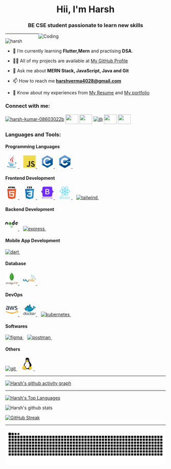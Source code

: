 <!--[![MasterHead](https://1.bp.blogspot.com/-7A4WynwLsMw/XbBpCXG8fHI/AAAAAAAAMt4/uOa1bpLskYgrwGbllhSu2SDj_Mig8SXJQCLcBGAsYHQ/s1600/2000_600px.gif)](https://rishavchanda.io)-->
<h1 align="center">Hii, I'm Harsh</h1>
<h3 align="center">BE CSE student passionate to learn new skills</h3>
<img align="right" alt="Coding" width="400" src="https://cdn.dribbble.com/users/1162077/screenshots/3848914/programmer.gif">


<hr>

<p align="left"> <img src="https://komarev.com/ghpvc/?username=harshverma4028&label=Profile%20views&color=0e19b4&style=flat-square" alt="harsh" /> </p>

- 🌱 I’m currently learning **Flutter,Mern** and practising **DSA**.

<!--- 🤝 I’m looking for help with **React** -->

- 👨‍💻 All of my projects are available at [My GitHub Profile](https://github.com/harshverma4028?tab=repositories)

- 💬 Ask me about **MERN Stack, JavaScript, Java and Git**

- 📫 How to reach me **harshverma4028@gmail.com**

- 📄 Know about my experiences from [My Resume](https://drive.google.com/) and [My portfolio](https:///)

<!-- <p align="left"> <a href="https://github.com/ryo-ma/github-profile-trophy"><img src="https://github-profile-trophy.vercel.app/?username=harshverma4028" alt="harshverma4028" /></a> </p> -->

<h3 align="left">Connect with me:</h3>
<p align="left">
<a href="https://linkedin.com/in/harsh-kumar-08603022b/" target="blank"><img align="center" src="https://raw.githubusercontent.com/rahuldkjain/github-profile-readme-generator/master/src/images/icons/Social/linked-in-alt.svg" alt="harsh-kumar-08603022b" height="30" width="40" /></a>
<a href="https://www.leetcode.com/" target="blank"><img align="center" src="https://raw.githubusercontent.com/rahuldkjain/github-profile-readme-generator/master/src/images/icons/Social/leet-code.svg" alt="" height="30" width="40" /></a>
<a href="https://auth.geeksforgeeks.org/user/" target="blank"><img align="center" src="https://raw.githubusercontent.com/rahuldkjain/github-profile-readme-generator/master/src/images/icons/Social/geeks-for-geeks.svg" alt="" height="30" width="40" /></a>
<a href="https://medium.com/@" target="blank"><img align="center" src="https://raw.githubusercontent.com/rahuldkjain/github-profile-readme-generator/master/src/images/icons/Social/medium.svg" alt="@" height="30" width="40" /></a>
<a href="https://www.hackerrank.com/" target="blank"><img align="center" src="https://raw.githubusercontent.com/rahuldkjain/github-profile-readme-generator/master/src/images/icons/Social/hackerrank.svg" alt="" height="30" width="40" /></a>
<a href="https://www.codechef.com/users/" target="blank"><img align="center" src="https://cdn.jsdelivr.net/npm/simple-icons@3.1.0/icons/codechef.svg" alt="" height="30" width="40" /></a>
</p>

<h3 align="left">Languages and Tools:</h3>
<h4 align="left">Programming Languages</h4>
<p align="left"> 
<a href="https://www.java.com" target="_blank" rel="noreferrer"> <img src="https://raw.githubusercontent.com/devicons/devicon/master/icons/java/java-original.svg" alt="java" width="40" height="40"/> </a>&nbsp;&nbsp;
<a href="https://developer.mozilla.org/en-US/docs/Web/JavaScript" target="_blank" rel="noreferrer"> <img src="https://raw.githubusercontent.com/devicons/devicon/master/icons/javascript/javascript-original.svg" alt="javascript" width="40" height="40"/> </a> &nbsp;&nbsp;
<a href="https://www.cprogramming.com/" target="_blank" rel="noreferrer"> <img src="https://raw.githubusercontent.com/devicons/devicon/master/icons/c/c-original.svg" alt="c" width="40" height="40"/> </a> &nbsp;&nbsp;
<a href="https://www.w3schools.com/cpp/" target="_blank" rel="noreferrer"> <img src="https://raw.githubusercontent.com/devicons/devicon/master/icons/cplusplus/cplusplus-original.svg" alt="cplusplus" width="40" height="40"/> </a> &nbsp;&nbsp;
</p>

<h4 align="left">Frontend Development</h4>
<p align="left">
<a href="https://www.w3.org/html/" target="_blank" rel="noreferrer"> <img src="https://raw.githubusercontent.com/devicons/devicon/master/icons/html5/html5-original-wordmark.svg" alt="html5" width="40" height="40"/> </a> &nbsp;&nbsp;
<a href="https://www.w3schools.com/css/" target="_blank" rel="noreferrer"> <img src="https://raw.githubusercontent.com/devicons/devicon/master/icons/css3/css3-original-wordmark.svg" alt="css3" width="40" height="40"/> </a>&nbsp;&nbsp;
<a href="https://getbootstrap.com" target="_blank" rel="noreferrer"> <img src="https://raw.githubusercontent.com/devicons/devicon/master/icons/bootstrap/bootstrap-plain-wordmark.svg" alt="bootstrap" width="40" height="40"/> </a> &nbsp;&nbsp;
<a href="https://reactjs.org/" target="_blank" rel="noreferrer"> <img src="https://raw.githubusercontent.com/devicons/devicon/master/icons/react/react-original-wordmark.svg" alt="react" width="40" height="40"/> </a> &nbsp;&nbsp;
<a href="https://tailwindcss.com/" target="_blank" rel="noreferrer"> <img src="https://www.vectorlogo.zone/logos/tailwindcss/tailwindcss-icon.svg" alt="tailwind" width="40" height="40"/> </a> &nbsp;&nbsp;
</p>

<h4 align="left">Backend Development</h4>
<p align="left">
<a href="https://nodejs.org" target="_blank" rel="noreferrer"> <img src="https://raw.githubusercontent.com/devicons/devicon/master/icons/nodejs/nodejs-original-wordmark.svg" alt="nodejs" width="40" height="40"/> </a>&nbsp;&nbsp;
<!-- <a href="https://expressjs.com" target="_blank" rel="noreferrer"> <img src="https://raw.githubusercontent.com/devicons/devicon/master/icons/express/express-original-wordmark.svg" alt="express" width="40" height="40"/> </a> &nbsp;&nbsp; -->
<a href="https://expressjs.com" target="_blank" rel="noreferrer"> <img src="https://img.icons8.com/?size=100&id=kg46nzoJrmTR&format=png&color=ffffff&background=000000" alt="express" width="40" height="40"/> </a> &nbsp;&nbsp;
</p>

<h4 align="left">Mobile App Development</h4>
<p align="left">
<a href="https://dart.dev" target="_blank" rel="noreferrer"> <img src="https://www.vectorlogo.zone/logos/dartlang/dartlang-icon.svg" alt="dart" width="40" height="40"/> </a> &nbsp;&nbsp;
</p>

<h4 align="left">Database</h4>
<p align="left">
<a href="https://www.mongodb.com/" target="_blank" rel="noreferrer"> <img src="https://raw.githubusercontent.com/devicons/devicon/master/icons/mongodb/mongodb-original-wordmark.svg" alt="mongodb" width="40" height="40"/> </a>&nbsp;&nbsp;
<a href="https://www.mysql.com/" target="_blank" rel="noreferrer"> <img src="https://raw.githubusercontent.com/devicons/devicon/master/icons/mysql/mysql-original-wordmark.svg" alt="mysql" width="40" height="40"/> </a>&nbsp;&nbsp;
</p>

<h4 align="left">DevOps</h4>
<p align="left">
<a href="https://aws.amazon.com" target="_blank" rel="noreferrer"> <img src="https://raw.githubusercontent.com/devicons/devicon/master/icons/amazonwebservices/amazonwebservices-original-wordmark.svg" alt="aws" width="40" height="40"/> </a> &nbsp;&nbsp;
<a href="https://www.docker.com/" target="_blank" rel="noreferrer"> <img src="https://raw.githubusercontent.com/devicons/devicon/master/icons/docker/docker-original-wordmark.svg" alt="docker" width="40" height="40"/> </a> &nbsp;&nbsp;
<a href="https://kubernetes.io" target="_blank" rel="noreferrer"> <img src="https://www.vectorlogo.zone/logos/kubernetes/kubernetes-icon.svg" alt="kubernetes" width="40" height="40"/> </a> &nbsp;&nbsp;
</p>

<h4 align="left">Softwares</h4>
<p align="left">
<a href="https://www.figma.com/" target="_blank" rel="noreferrer"> <img src="https://www.vectorlogo.zone/logos/figma/figma-icon.svg" alt="figma" width="40" height="40"/> </a> &nbsp;&nbsp;
<a href="https://postman.com" target="_blank" rel="noreferrer"> <img src="https://www.vectorlogo.zone/logos/getpostman/getpostman-icon.svg" alt="postman" width="40" height="40"/> </a> &nbsp;&nbsp;
</p>

<h4 align="left">Others</h4>
<p align="left">
<a href="https://git-scm.com/" target="_blank" rel="noreferrer"> <img src="https://www.vectorlogo.zone/logos/git-scm/git-scm-icon.svg" alt="git" width="40" height="40"/> </a> &nbsp;&nbsp;
<a href="https://www.linux.org/" target="_blank" rel="noreferrer"> <img src="https://raw.githubusercontent.com/devicons/devicon/master/icons/linux/linux-original.svg" alt="linux" width="40" height="40"/> </a> &nbsp;&nbsp;
</p>

<hr>

<!-- [![Harsh's github activity graph](https://github-readme-activity-graph.cyclic.app/graph?username=harshverma4028&theme=react)](https://github.com/harshverma4028/github-readme-activity-graph) -->

[![Harsh's github activity graph](https://github-readme-activity-graph.vercel.app/graph?username=harshverma4028&theme=react)](https://github.com/harshverma4028/github-readme-activity-graph)

<hr>

<!-- <a href=""> <img align="center" src="(https://github-readme-stats.vercel.app/api/top-langs/?username=harshverma4028&theme=react)](https://github.com/harshverma4028/github-readme-stats)"/> </a> -->

[![Harsh's Top Languages](https://github-readme-stats.vercel.app/api/top-langs/?username=harshverma4028&size_weight=0.5&count_weight=0.5&theme=react&layout=donut)](https://github.com/niahrika1102/github-readme-stats)

<!-- ![Harsh's GitHub stats](https://github-readme-stats.vercel.app/api?username=harshverma4028&show_icons=true&theme=react) -->

<!-- [![GitHub stats](https://github-readme-stats.vercel.app/api?username=harshverma4028&count_private=true&theme=react)](https://github.com/harshverma4028/github-readme-stats)
 -->
![Harsh's github stats](https://github-readme-stats2-blush.vercel.app/api?username=harshverma4028&theme=react&showicons=true)

<!-- [![GitHub Streak](https://github-readme-streak-stats.herokuapp.com?user=harshverma4028&theme=react)](https://git.io/streak-stats) -->

[![GitHub Streak](https://streak-stats.demolab.com/?user=harshverma4028&theme=react)](https://git.io/streak-stats)

<!-- [![GitHub Streak](https://streak-stats.demolab.com/?user=harshverma4028&theme=react)](https://git.io/streak-stats) -->

 <hr> 
<img src="https://raw.githubusercontent.com/harshverma4028/harshverma4028/output/snake.svg" alt="Snake animation" />
<!--[snake gif](https://github.com/harshverma4028/harshverma4028/blob/output/github-contribution-grid-snake.svg)-->

